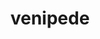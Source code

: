 ---
id: 543
title: venipede
types: [bug,poison]
image: https://raw.githubusercontent.com/PokeAPI/sprites/master/sprites/pokemon/543.png
---
